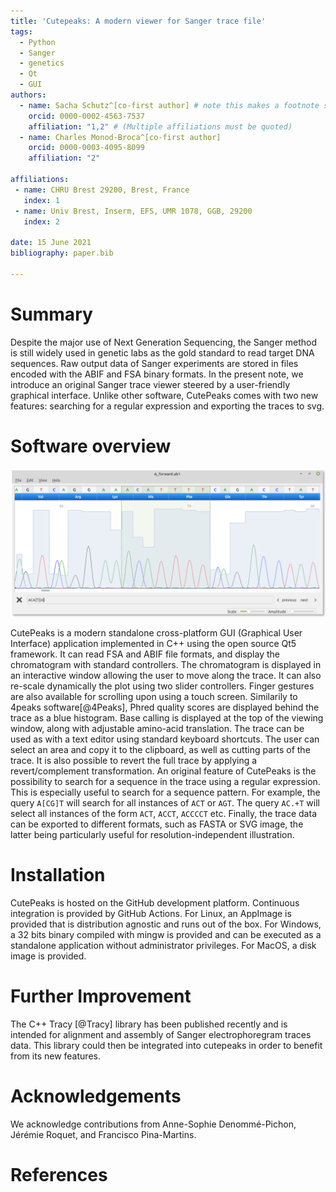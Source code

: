 ```yaml
---
title: 'Cutepeaks: A modern viewer for Sanger trace file'
tags:
  - Python
  - Sanger
  - genetics
  - Qt
  - GUI
authors:
  - name: Sacha Schutz^[co-first author] # note this makes a footnote saying 'co-first author'
    orcid: 0000-0002-4563-7537
    affiliation: "1,2" # (Multiple affiliations must be quoted)
  - name: Charles Monod-Broca^[co-first author]
    orcid: 0000-0003-4095-8099
    affiliation: "2"

affiliations:
 - name: CHRU Brest 29200, Brest, France
   index: 1
 - name: Univ Brest, Inserm, EFS, UMR 1078, GGB, 29200
   index: 2

date: 15 June 2021
bibliography: paper.bib

---
```


# Summary

Despite the major use of Next Generation Sequencing, the Sanger method is still widely used in genetic labs as the gold standard to read target DNA sequences. Raw output data of Sanger experiments are stored in files encoded with the ABIF and FSA binary formats. In the present note, we introduce an original Sanger trace viewer steered by a user-friendly graphical interface. Unlike other software, CutePeaks comes with two new features: searching for a regular expression and exporting the traces to svg.

# Software overview
![CutePeaks screenshot with regular expression search bar.\label{fig:example}](figure.png)

CutePeaks is a modern standalone cross-platform GUI (Graphical User Interface) application implemented in C++ using the open source Qt5 framework. It can read FSA and ABIF file formats, and display the chromatogram with standard controllers.
The chromatogram is displayed in an interactive window allowing the user to move along the trace. It can also re-scale dynamically the plot using two slider controllers. Finger gestures are also available for scrolling upon using a touch screen.
Similarily to 4peaks software[@4Peaks], Phred quality scores are displayed behind the trace as a blue histogram. Base calling is displayed at the top of the viewing window, along with adjustable amino-acid translation.
The trace can be used as with a text editor using standard keyboard shortcuts. The user can select an area and copy it to the clipboard, as well as cutting parts of the trace. It is also possible to revert the full trace by applying a revert/complement transformation.
An original feature of CutePeaks is the possibility to search for a sequence in the trace using a regular expression. This is especially useful to search for a sequence pattern. For example, the query `A[CG]T` will search for all instances of `ACT` or `AGT`. The query `AC.+T` will select all instances of the form `ACT`, `ACCT`, `ACCCCT` etc.
Finally, the trace data can be exported to different formats, such as FASTA or SVG image, the latter being particularly useful for resolution-independent illustration.


# Installation

CutePeaks is hosted on the GitHub development platform. Continuous integration is provided by GitHub Actions.
For Linux, an AppImage is provided that is distribution agnostic and runs out of the box.
For Windows, a 32 bits binary compiled with mingw is provided and can be executed as a standalone application without administrator privileges.
For MacOS, a disk image is provided.

# Further Improvement
The C++ Tracy [@Tracy] library has been published recently and is intended for alignment and assembly of Sanger electrophoregram traces data. This library could then be integrated into cutepeaks in order to benefit from its new features. 

# Acknowledgements

We acknowledge contributions from Anne-Sophie Denommé-Pichon, Jérémie Roquet, and Francisco Pina-Martins.

# References
